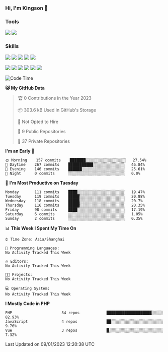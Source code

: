### Hi, I'm Kingson 👋

<!--
**Kingson-Zhang/Kingson-Zhang** is a ✨ _special_ ✨ repository because its `README.md` (this file) appears on your GitHub profile.

Here are some ideas to get you started:

- 🔭 I’m currently working on ...
- 🌱 I’m currently learning ...
- 👯 I’m looking to collaborate on ...
- 🤔 I’m looking for help with ...
- 💬 Ask me about ...
- 📫 How to reach me: ...
- 😄 Pronouns: ...
- ⚡ Fun fact: ...
-->

### Tools

[![](https://img.shields.io/badge/-POSTMAN-1D272B?style=flat-square&logo=POSTMAN&logoColor=FB6A3F)](https://www.postman.com/)
[![](https://img.shields.io/badge/-JETBRAINS-27282C?style=flat-square&logo=jetbrains&logoColor=080809)](https://www.jetbrains.com/)

### Skills

[![](https://img.shields.io/badge/-PHP-787BB2?style=flat-square&logo=PHP&logoColor=000000)](https://www.php.net/)
[![](https://img.shields.io/badge/-JavaScript-F7DF1E?style=flat-square&logo=JavaScript&logoColor=ffffff)](http://www.ecmascript.org/)
[![](https://img.shields.io/badge/-Markdown-black?style=flat-square&logo=markdown&logoColor=ffffff)](https://www.markdownguide.org/)
[![](https://img.shields.io/badge/-Python-2C5376?style=flat-square&logo=python&logoColor=FFFFFF)](https://www.python.org/)
[![](https://img.shields.io/badge/-TypeScript-3B78C4?style=flat-square&logo=typescript&logoColor=ffffff)](https://www.typescriptlang.org/)

[![](https://img.shields.io/badge/-Docker-2496ED?style=flat-square&logo=docker&logoColor=ffffff)](https://www.docker.com/)
[![](https://img.shields.io/badge/-Kubernetes-326CE5?style=flat-square&logo=kubernetes&logoColor=ffffff)](https://kubernetes.io/)
[![](https://img.shields.io/badge/-NGINX-269539?style=flat-square&logo=nginx&logoColor=ffffff)](https://nginx.org/)
[![](https://img.shields.io/badge/-GitHub%20Actions-2088FF?style=flat-square&logo=github-actions&logoColor=ffffff)](https://github.com/features/actions)
[![](https://img.shields.io/badge/-Linux-Fcc624?style=flat-square&logo=linux&logoColor=ffffff)](https://www.linux.org/)
[![](https://img.shields.io/badge/-MySQL-00000F?style=flat-square&logo=mysql&logoColor=white)](https://www.mysql.com/)

<!--START_SECTION:waka-->
![Code Time](http://img.shields.io/badge/Code%20Time-0%20secs-blue)

**🐱 My GitHub Data** 

> 🏆 0 Contributions in the Year 2023
 > 
> 📦 303.6 kB Used in GitHub's Storage 
 > 
> 🚫 Not Opted to Hire
 > 
> 📜 9 Public Repositories 
 > 
> 🔑 37 Private Repositories  
 > 
**I'm an Early 🐤** 

```text
🌞 Morning    157 commits    ███████░░░░░░░░░░░░░░░░░░   27.54% 
🌆 Daytime    267 commits    ███████████░░░░░░░░░░░░░░   46.84% 
🌃 Evening    146 commits    ██████░░░░░░░░░░░░░░░░░░░   25.61% 
🌙 Night      0 commits      ░░░░░░░░░░░░░░░░░░░░░░░░░   0.0%

```
📅 **I'm Most Productive on Tuesday** 

```text
Monday       111 commits    ████░░░░░░░░░░░░░░░░░░░░░   19.47% 
Tuesday      119 commits    █████░░░░░░░░░░░░░░░░░░░░   20.88% 
Wednesday    118 commits    █████░░░░░░░░░░░░░░░░░░░░   20.7% 
Thursday     116 commits    █████░░░░░░░░░░░░░░░░░░░░   20.35% 
Friday       98 commits     ████░░░░░░░░░░░░░░░░░░░░░   17.19% 
Saturday     6 commits      ░░░░░░░░░░░░░░░░░░░░░░░░░   1.05% 
Sunday       2 commits      ░░░░░░░░░░░░░░░░░░░░░░░░░   0.35%

```


📊 **This Week I Spent My Time On** 

```text
⌚︎ Time Zone: Asia/Shanghai

💬 Programming Languages: 
No Activity Tracked This Week

🔥 Editors: 
No Activity Tracked This Week

🐱‍💻 Projects: 
No Activity Tracked This Week

💻 Operating System: 
No Activity Tracked This Week

```

**I Mostly Code in PHP** 

```text
PHP                      34 repos            ████████████████████░░░░░   82.93% 
JavaScript               4 repos             ██░░░░░░░░░░░░░░░░░░░░░░░   9.76% 
Vue                      3 repos             █░░░░░░░░░░░░░░░░░░░░░░░░   7.32%

```



 Last Updated on 09/01/2023 12:20:38 UTC
<!--END_SECTION:waka-->